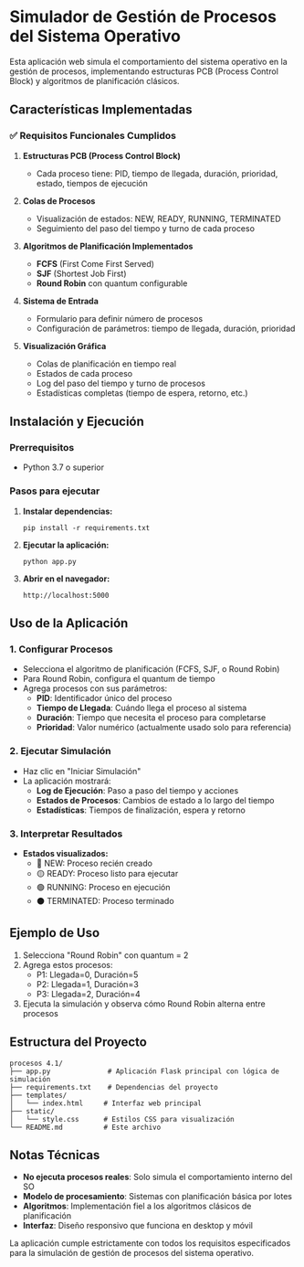 # Simulador de Gestión de Procesos del Sistema Operativo

Esta aplicación web simula el comportamiento del sistema operativo en la gestión de procesos, implementando estructuras PCB (Process Control Block) y algoritmos de planificación clásicos.

## Características Implementadas

### ✅ Requisitos Funcionales Cumplidos

1. **Estructuras PCB (Process Control Block)**
   - Cada proceso tiene: PID, tiempo de llegada, duración, prioridad, estado, tiempos de ejecución

2. **Colas de Procesos**
   - Visualización de estados: NEW, READY, RUNNING, TERMINATED
   - Seguimiento del paso del tiempo y turno de cada proceso

3. **Algoritmos de Planificación Implementados**
   - **FCFS** (First Come First Served)
   - **SJF** (Shortest Job First) 
   - **Round Robin** con quantum configurable

4. **Sistema de Entrada**
   - Formulario para definir número de procesos
   - Configuración de parámetros: tiempo de llegada, duración, prioridad

5. **Visualización Gráfica**
   - Colas de planificación en tiempo real
   - Estados de cada proceso
   - Log del paso del tiempo y turno de procesos
   - Estadísticas completas (tiempo de espera, retorno, etc.)

## Instalación y Ejecución

### Prerrequisitos
- Python 3.7 o superior

### Pasos para ejecutar

1. **Instalar dependencias:**
   ```
   pip install -r requirements.txt
   ```

2. **Ejecutar la aplicación:**
   ```
   python app.py
   ```

3. **Abrir en el navegador:**
   ```
   http://localhost:5000
   ```

## Uso de la Aplicación

### 1. Configurar Procesos
- Selecciona el algoritmo de planificación (FCFS, SJF, o Round Robin)
- Para Round Robin, configura el quantum de tiempo
- Agrega procesos con sus parámetros:
  - **PID**: Identificador único del proceso
  - **Tiempo de Llegada**: Cuándo llega el proceso al sistema
  - **Duración**: Tiempo que necesita el proceso para completarse
  - **Prioridad**: Valor numérico (actualmente usado solo para referencia)

### 2. Ejecutar Simulación
- Haz clic en "Iniciar Simulación"
- La aplicación mostrará:
  - **Log de Ejecución**: Paso a paso del tiempo y acciones
  - **Estados de Procesos**: Cambios de estado a lo largo del tiempo
  - **Estadísticas**: Tiempos de finalización, espera y retorno

### 3. Interpretar Resultados
- **Estados visualizados:**
  - 🔵 NEW: Proceso recién creado
  - 🟡 READY: Proceso listo para ejecutar
  - 🟢 RUNNING: Proceso en ejecución
  - ⚫ TERMINATED: Proceso terminado

## Ejemplo de Uso

1. Selecciona "Round Robin" con quantum = 2
2. Agrega estos procesos:
   - P1: Llegada=0, Duración=5
   - P2: Llegada=1, Duración=3
   - P3: Llegada=2, Duración=4
3. Ejecuta la simulación y observa cómo Round Robin alterna entre procesos

## Estructura del Proyecto

```
procesos 4.1/
├── app.py              # Aplicación Flask principal con lógica de simulación
├── requirements.txt    # Dependencias del proyecto
├── templates/
│   └── index.html     # Interfaz web principal
├── static/
│   └── style.css      # Estilos CSS para visualización
└── README.md          # Este archivo
```

## Notas Técnicas

- **No ejecuta procesos reales**: Solo simula el comportamiento interno del SO
- **Modelo de procesamiento**: Sistemas con planificación básica por lotes
- **Algoritmos**: Implementación fiel a los algoritmos clásicos de planificación
- **Interfaz**: Diseño responsivo que funciona en desktop y móvil

La aplicación cumple estrictamente con todos los requisitos especificados para la simulación de gestión de procesos del sistema operativo.